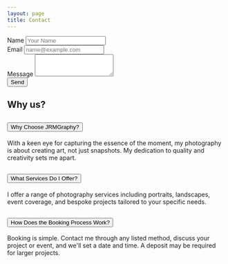 ```yaml
---
layout: page
title: Contact
---
```

<form id="form" class="mb-5">
  <div class="mb-3">
    <label for="name" class="form-label">Name</label>
    <input type="text" class="form-control" id="name" placeholder="Your Name" />
  </div>
  <div class="mb-3">
    <label for="email" class="form-label">Email</label>
    <input type="email" class="form-control" id="email" placeholder="name@example.com" />
  </div>
  <div class="mb-3">
    <label for="message" class="form-label">Message</label>
    <textarea class="form-control" id="message" rows="3"></textarea>
  </div>
  <button type="submit" class="btn btn-outline-light rounded-pill">Send</button>
</form>

<h2 class="mt-5 mb-3">Why us?</h2>
<div class="accordion my-4" id="faqAccordion">
  <!-- Accordion items remain as is -->
  <div class="accordion-item">
    <h2 class="accordion-header" id="headingWhyChooseMe">
      <button class="accordion-button" type="button" data-bs-toggle="collapse" data-bs-target="#collapseWhyChooseMe"
        aria-expanded="false" aria-controls="collapseWhyChooseMe">
        Why Choose JRMGraphy?
      </button>
    </h2>
    <div id="collapseWhyChooseMe" class="accordion-collapse collapse show" aria-labelledby="headingWhyChooseMe"
      data-bs-parent="#faqAccordion">
      <div class="accordion-body">
        With a keen eye for capturing the essence of the moment, my photography is about creating art, not just snapshots. My dedication to quality and creativity sets me apart.
      </div>
    </div>
  </div>
  <div class="accordion-item">
    <h2 class="accordion-header" id="headingServicesOffered">
      <button class="accordion-button collapsed" type="button" data-bs-toggle="collapse"
        data-bs-target="#collapseServicesOffered" aria-expanded="false" aria-controls="collapseServicesOffered">
        What Services Do I Offer?
      </button>
    </h2>
    <div id="collapseServicesOffered" class="accordion-collapse collapse" aria-labelledby="headingServicesOffered"
      data-bs-parent="#faqAccordion">
      <div class="accordion-body">
        I offer a range of photography services including portraits, landscapes, event coverage, and bespoke projects tailored to your specific needs.
      </div>
    </div>
  </div>
  <div class="accordion-item">
    <h2 class="accordion-header" id="headingBookingProcess">
      <button class="accordion-button collapsed" type="button" data-bs-toggle="collapse"
        data-bs-target="#collapseBookingProcess" aria-expanded="false" aria-controls="collapseBookingProcess">
        How Does the Booking Process Work?
      </button>
    </h2>
    <div id="collapseBookingProcess" class="accordion-collapse collapse" aria-labelledby="headingBookingProcess"
      data-bs-parent="#faqAccordion">
      <div class="accordion-body">
        Booking is simple. Contact me through any listed method, discuss your project or event, and we'll set a date and time. A deposit may be required for larger projects.
      </div>
    </div>
  </div>
</div>
